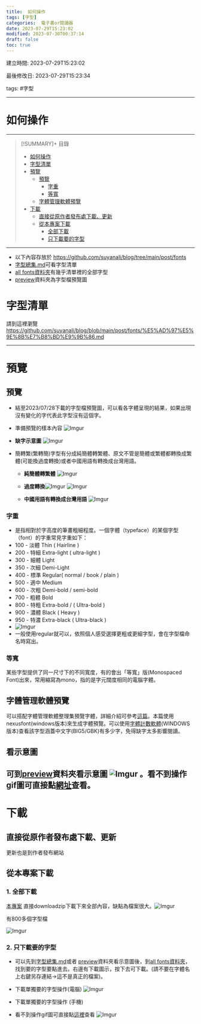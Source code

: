 ```yaml
---
title:  如何操作
tags: [字型]
categories:  電子書or閱讀器
date: 2023-07-29T15:23:02
modified: 2023-07-30T00:37:14
draft: false
toc: true
---
```


建立時間: 2023-07-29T15:23:02

最後修改日: 2023-07-29T15:23:34

tags:  #字型

---
# 如何操作

---
>[!SUMMARY]+ 目錄
>- [如何操作](如何操作.md#如何操作)
>- [字型清單](如何操作.md#字型清單)
>- [預覽](如何操作.md#預覽)
>    - [預覽](如何操作.md#預覽)
>        - [字重](如何操作.md#字重)
>        - [等寬](如何操作.md#等寬)
>    - [字體管理軟體預覽](如何操作.md#字體管理軟體預覽)
>- [下載](如何操作.md#下載)
>    - [直接從原作者發布處下載、更新](如何操作.md#直接從原作者發布處下載、更新)
>    - [從本專案下載](如何操作.md#從本專案下載)
>        - [全部下載](如何操作.md#全部下載)
>        - [只下載要的字型](如何操作.md#只下載要的字型)



---
- 以下內容存放於 https://github.com/suyanali/blog/tree/main/post/fonts
- [字型總集.md](https://github.com/suyanali/blog/blob/main/post/fonts/%E5%AD%97%E5%9E%8B%E7%B8%BD%E9%9B%86.md)可看字型清單
- [all fonts資料夾](https://github.com/suyanali/blog/tree/main/post/fonts/All%20fonts)有幾乎清單裡的全部字型
- [preview](https://github.com/suyanali/blog/tree/main/post/fonts/preview)資料夾為字型檔預覽圖
# 字型清單
請到這裡瀏覽
https://github.com/suyanali/blog/blob/main/post/fonts/%E5%AD%97%E5%9E%8B%E7%B8%BD%E9%9B%86.md

---

# 預覽

## 預覽
- 結至2023/07/28下載的字型檔預覽圖，可以看各字體呈現的結果，如果出現沒有變化的字代表此字型沒有這個字。
- 準備預覽的樣本內容
 ![Imgur](https://i.imgur.com/i07CDRw.png)

- **缺字示意圖**
 ![Imgur](https://i.imgur.com/JIBqcRJ.png)

- 簡轉繁(繁轉簡)字型有分成純簡體轉繁體、原文不管是簡體或繁體都轉換成繁體(可能換過度轉換)或者中國用語有轉換成台灣用語。
	- **純簡體轉繁體** ![Imgur](https://i.imgur.com/Gh1yneu.png)
	
	 - **過度轉換**![Imgur](https://i.imgur.com/fbFYasF.png) 	![Imgur](https://i.imgur.com/EoSmpG8.png)
	
	- **中國用語有轉換成台灣用語** 	![Imgur](https://i.imgur.com/NxLJEM1.png)

### 字重
- 是指相對於字高度的筆畫粗細程度。一個字體（typeface）的某個字型（font）的字重常見字重如下：
- 100 - 淡體 Thin ( Hairline )
- 200 - 特細 Extra-light ( ultra-light )
- 300 - 細體 Light
- 350 - 次細 Demi-Light
- 400 - 標準 Regular( normal / book / plain )
- 500 - 適中 Medium
- 600 - 次粗 Demi-bold / semi-bold
- 700 - 粗體 Bold
- 800 - 特粗 Extra-bold / ( Ultra-bold )
- 900 - 濃體 Black ( Heavy )
- 950 - 特濃 Extra-black ( Ultra-black )
- ![Imgur](https://i.imgur.com/8apyzhb.png)
- 一般使用regular就可以，依照個人感受選擇更粗或更細字型，會在字型檔命名時寫出。
### 等寬
某些字型提供了同一尺寸下的不同寬度，有的會出「等寬」版(Monospaced Font)出來，常用縮寫為mono，指的是字元闊度相同的電腦字體。

## 字體管理軟體預覽
可以搭配字體管理軟體整理集預覽字體，詳細介紹可參考[這篇](https://tw.eagle.cool/blog/post/font-management-software)。本篇使用nexusfont(windows版本)來生成字體預覽。可以使用[字體計數軟體](https://github.com/NightFurySL2001/CJK-character-count)(WINDOWS版本)查看該字型涵蓋中文字(BIG5/GBK)有多少字，免得缺字太多影響閱讀。
## 看示意圖
可到[preview](https://github.com/suyanali/blog/tree/main/post/fonts/preview)資料夾看示意圖 ![Imgur](https://imgur.com/rvOSRNk.gif) 。看不到操作gif圖可直接點[網址](https://imgur.com/rvOSRNk)查看。
---



# 下載

## 直接從原作者發布處下載、更新
更新也是到作者發布網站



## 從本專案下載

### 1. 全部下載
[本專案](https://github.com/suyanali/blog/tree/main) 直接downloadzip下載下來全部內容，缺點為檔案很大。![Imgur](https://i.imgur.com/lP8lRH4.png)

有800多個字型檔

![Imgur](https://i.imgur.com/ZU2eZhM.png)


### 2. 只下載要的字型
- 可以先到[字型總集.md](https://github.com/suyanali/blog/blob/main/post/fonts/%E5%AD%97%E5%9E%8B%E7%B8%BD%E9%9B%86.md)或者 [preview](https://github.com/suyanali/blog/tree/main/post/fonts/preview)資料夾看示意圖後，到[all fonts資料夾](https://github.com/suyanali/blog/tree/main/post/fonts/All%20fonts)，找到要的字型要點進去。右邊有下載圖示，按下去可下載。(請不要在字體名上右鍵另存連結→這不是真正的檔案)。

- 下載單獨要的字型操作(電腦)
![Imgur](https://imgur.com/xbxXtyK.gif)
-  下載單獨要的字型操作 (手機)
-  看不到操作gif圖可直接點[這裡](https://imgur.com/ruhrpXB)查看
  ![Imgur](https://imgur.com/ruhrpXB.gif)

